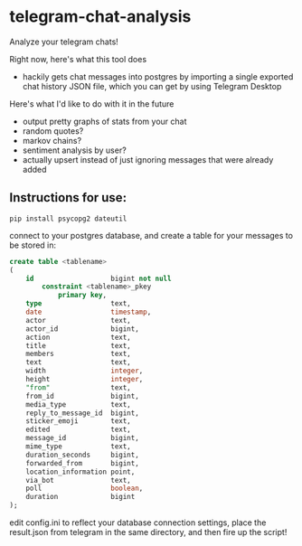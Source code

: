 # telegram-chat-analysis
Analyze your telegram chats! 

Right now, here's what this tool does
- hackily gets chat messages into postgres by importing a single exported chat history JSON file, which you can get by using Telegram Desktop

Here's what I'd like to do with it in the future
- output pretty graphs of stats from your chat
- random quotes?
- markov chains?
- sentiment analysis by user?
- actually upsert instead of just ignoring messages that were already added

## Instructions for use:
`pip install psycopg2 dateutil`

connect to your postgres database, and create a table for your messages to be stored in:
```sql
create table <tablename>
(
    id                   bigint not null
        constraint <tablename>_pkey
            primary key,
    type                 text,
    date                 timestamp,
    actor                text,
    actor_id             bigint,
    action               text,
    title                text,
    members              text,
    text                 text,
    width                integer,
    height               integer,
    "from"               text,
    from_id              bigint,
    media_type           text,
    reply_to_message_id  bigint,
    sticker_emoji        text,
    edited               text,
    message_id           bigint,
    mime_type            text,
    duration_seconds     bigint,
    forwarded_from       bigint,
    location_information point,
    via_bot              text,
    poll                 boolean,
    duration             bigint
);

```

edit config.ini to reflect your database connection settings, place the result.json from telegram in the same directory, and then fire up the script!
